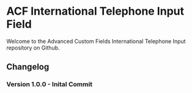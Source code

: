 # ACF International Telephone Input Field

Welcome to the Advanced Custom Fields International Telephone Input repository on Github.

## Changelog

### Version 1.0.0 - Inital Commit
